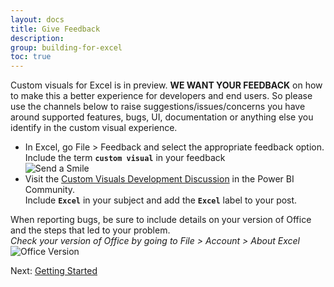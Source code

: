```yaml
---
layout: docs
title: Give Feedback 
description: 
group: building-for-excel
toc: true
---
```


Custom visuals for Excel is in preview.  **WE WANT YOUR FEEDBACK** on how to make this a better experience for developers and end users.  So please use the channels below to raise suggestions/issues/concerns you have around supported features, bugs, UI, documentation or anything else you identify in the custom visual experience.

* In Excel, go File > Feedback and select the appropriate feedback option.  
Include the term **`custom visual`** in your feedback  
![Send a Smile](../../../assets/excel/img/send-a-smile.png)
* Visit the [Custom Visuals Development Discussion](https://community.powerbi.com/t5/Custom-Visuals-Development/bd-p/CustomVisualsDevelopmentDiscussion "Custom Visuals Development Discussion") in the Power BI Community.  
Include **`Excel`** in your subject and add the **`Excel`** label to your post.

When reporting bugs, be sure to include details on your version of Office and the steps that led to your problem.  
*Check your version of Office by going to File > Account > About Excel*  
![Office Version](../../../assets/excel/img/office-version.png)

Next: [Getting Started](../getting-started/)